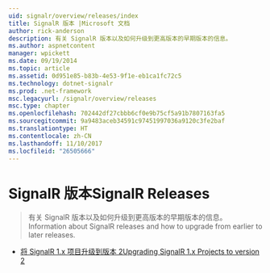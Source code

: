 ```yaml
---
uid: signalr/overview/releases/index
title: SignalR 版本 |Microsoft 文档
author: rick-anderson
description: 有关 SignalR 版本以及如何升级到更高版本的早期版本的信息。
ms.author: aspnetcontent
manager: wpickett
ms.date: 09/19/2014
ms.topic: article
ms.assetid: 0d951e85-b83b-4e53-9f1e-eb1ca1fc72c5
ms.technology: dotnet-signalr
ms.prod: .net-framework
msc.legacyurl: /signalr/overview/releases
msc.type: chapter
ms.openlocfilehash: 702442df27cbbb6cf0e9b75cf5a91b7807163fa5
ms.sourcegitcommit: 9a9483aceb34591c97451997036a9120c3fe2baf
ms.translationtype: HT
ms.contentlocale: zh-CN
ms.lasthandoff: 11/10/2017
ms.locfileid: "26505666"
---
```

<a name="signalr-releases"></a><span data-ttu-id="1ff7f-103">SignalR 版本</span><span class="sxs-lookup"><span data-stu-id="1ff7f-103">SignalR Releases</span></span>
====================
> <span data-ttu-id="1ff7f-104">有关 SignalR 版本以及如何升级到更高版本的早期版本的信息。</span><span class="sxs-lookup"><span data-stu-id="1ff7f-104">Information about SignalR releases and how to upgrade from earlier to later releases.</span></span>


- [<span data-ttu-id="1ff7f-105">将 SignalR 1.x 项目升级到版本 2</span><span class="sxs-lookup"><span data-stu-id="1ff7f-105">Upgrading SignalR 1.x Projects to version 2</span></span>](upgrading-signalr-1x-projects-to-20.md)
